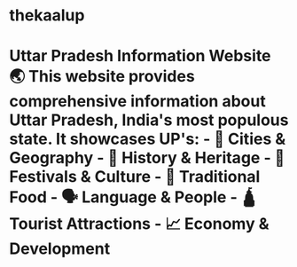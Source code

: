 # thekaalup
# Uttar Pradesh Information Website 🌏  This website provides comprehensive information about **Uttar Pradesh**, India's most populous state. It showcases UP's:  - 🌆 Cities &amp; Geography - 🕍 History &amp; Heritage - 🎉 Festivals &amp; Culture - 🍛 Traditional Food - 🗣️ Language &amp; People - 🛕 Tourist Attractions - 📈 Economy &amp; Development

